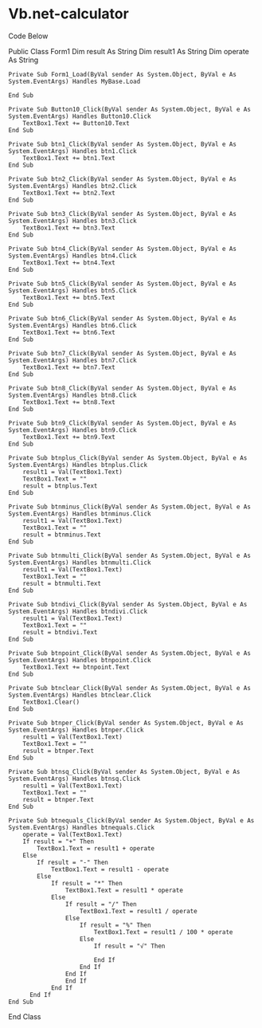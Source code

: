# Vb.net-calculator
Code Below



Public Class Form1
    Dim result As String
    Dim result1 As String
    Dim operate As String

    Private Sub Form1_Load(ByVal sender As System.Object, ByVal e As System.EventArgs) Handles MyBase.Load

    End Sub

    Private Sub Button10_Click(ByVal sender As System.Object, ByVal e As System.EventArgs) Handles Button10.Click
        TextBox1.Text += Button10.Text
    End Sub

    Private Sub btn1_Click(ByVal sender As System.Object, ByVal e As System.EventArgs) Handles btn1.Click
        TextBox1.Text += btn1.Text
    End Sub

    Private Sub btn2_Click(ByVal sender As System.Object, ByVal e As System.EventArgs) Handles btn2.Click
        TextBox1.Text += btn2.Text
    End Sub

    Private Sub btn3_Click(ByVal sender As System.Object, ByVal e As System.EventArgs) Handles btn3.Click
        TextBox1.Text += btn3.Text
    End Sub

    Private Sub btn4_Click(ByVal sender As System.Object, ByVal e As System.EventArgs) Handles btn4.Click
        TextBox1.Text += btn4.Text
    End Sub

    Private Sub btn5_Click(ByVal sender As System.Object, ByVal e As System.EventArgs) Handles btn5.Click
        TextBox1.Text += btn5.Text
    End Sub

    Private Sub btn6_Click(ByVal sender As System.Object, ByVal e As System.EventArgs) Handles btn6.Click
        TextBox1.Text += btn6.Text
    End Sub

    Private Sub btn7_Click(ByVal sender As System.Object, ByVal e As System.EventArgs) Handles btn7.Click
        TextBox1.Text += btn7.Text
    End Sub

    Private Sub btn8_Click(ByVal sender As System.Object, ByVal e As System.EventArgs) Handles btn8.Click
        TextBox1.Text += btn8.Text
    End Sub

    Private Sub btn9_Click(ByVal sender As System.Object, ByVal e As System.EventArgs) Handles btn9.Click
        TextBox1.Text += btn9.Text
    End Sub

    Private Sub btnplus_Click(ByVal sender As System.Object, ByVal e As System.EventArgs) Handles btnplus.Click
        result1 = Val(TextBox1.Text)
        TextBox1.Text = ""
        result = btnplus.Text
    End Sub

    Private Sub btnminus_Click(ByVal sender As System.Object, ByVal e As System.EventArgs) Handles btnminus.Click
        result1 = Val(TextBox1.Text)
        TextBox1.Text = ""
        result = btnminus.Text
    End Sub

    Private Sub btnmulti_Click(ByVal sender As System.Object, ByVal e As System.EventArgs) Handles btnmulti.Click
        result1 = Val(TextBox1.Text)
        TextBox1.Text = ""
        result = btnmulti.Text
    End Sub

    Private Sub btndivi_Click(ByVal sender As System.Object, ByVal e As System.EventArgs) Handles btndivi.Click
        result1 = Val(TextBox1.Text)
        TextBox1.Text = ""
        result = btndivi.Text
    End Sub

    Private Sub btnpoint_Click(ByVal sender As System.Object, ByVal e As System.EventArgs) Handles btnpoint.Click
        TextBox1.Text += btnpoint.Text
    End Sub

    Private Sub btnclear_Click(ByVal sender As System.Object, ByVal e As System.EventArgs) Handles btnclear.Click
        TextBox1.Clear()
    End Sub

    Private Sub btnper_Click(ByVal sender As System.Object, ByVal e As System.EventArgs) Handles btnper.Click
        result1 = Val(TextBox1.Text)
        TextBox1.Text = ""
        result = btnper.Text
    End Sub

    Private Sub btnsq_Click(ByVal sender As System.Object, ByVal e As System.EventArgs) Handles btnsq.Click
        result1 = Val(TextBox1.Text)
        TextBox1.Text = ""
        result = btnper.Text
    End Sub

    Private Sub btnequals_Click(ByVal sender As System.Object, ByVal e As System.EventArgs) Handles btnequals.Click
        operate = Val(TextBox1.Text)
        If result = "+" Then
            TextBox1.Text = result1 + operate
        Else
            If result = "-" Then
                TextBox1.Text = result1 - operate
            Else
                If result = "*" Then
                    TextBox1.Text = result1 * operate
                Else
                    If result = "/" Then
                        TextBox1.Text = result1 / operate
                    Else
                        If result = "%" Then
                            TextBox1.Text = result1 / 100 * operate
                        Else
                            If result = "√" Then

                            End If
                        End If
                    End If
                    End If
                End If
          End If
    End Sub
End Class
